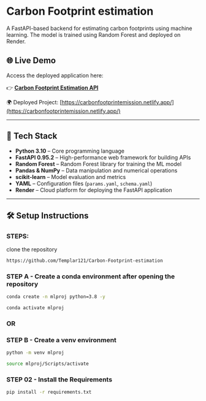 # Carbon Footprint estimation

A FastAPI-based backend for estimating carbon footprints using machine learning. The model is trained using Random Forest and deployed on Render.

## 🌐 Live Demo

Access the deployed application here:

👉 **[Carbon Footprint Estimation API](https://carbon-footprint-estimation.onrender.com)** 

🌍 Deployed Project: [https://carbonfootprintemission.netlify.app/](https://carbonfootprintemission.netlify.app/)

---

## 🚀 Tech Stack

- **Python 3.10** – Core programming language
- **FastAPI 0.95.2** – High-performance web framework for building APIs
- **Random Forest** – Random Forest library for training the ML model
- **Pandas & NumPy** – Data manipulation and numerical operations
- **scikit-learn** – Model evaluation and metrics
- **YAML** – Configuration files (`params.yaml`, `schema.yaml`)
- **Render** – Cloud platform for deploying the FastAPI application

---


## 🛠️ Setup Instructions

### STEPS:


clone the repository

```bash
https://github.com/Templar121/Carbon-Footprint-estimation
```

### STEP A - Create a conda environment after opening the repository

```bash
conda create -n mlproj python=3.8 -y
```

```bash
conda activate mlproj
```

### OR
### STEP B - Create a venv environment

```bash
python -m venv mlproj
```

```bash
source mlproj/Scripts/activate
```


### STEP 02 - Install the Requirements

```bash
pip install -r requirements.txt
```



